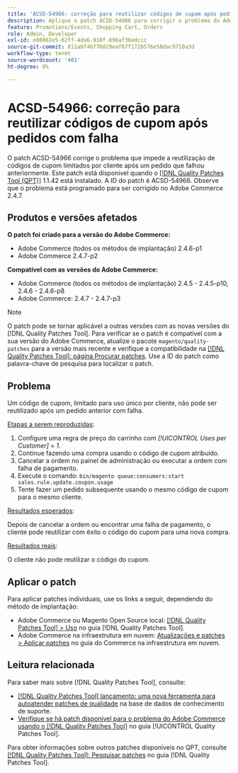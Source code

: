 ```yaml
---
title: 'ACSD-54966: correção para reutilizar códigos de cupom após pedidos com falha'
description: Aplique o patch ACSD-54966 para corrigir o problema do Adobe Commerce, impedindo a reutilização de códigos de cupom limitados por promoções e carrinho de compras após um pedido que falhou anteriormente.
feature: Promotions/Events, Shopping Cart, Orders
role: Admin, Developer
exl-id: e08062e5-62ff-4da6-918f-896af36edccc
source-git-commit: 011a6f46f76029eaf67f172b576e58dac9710a3d
workflow-type: tm+mt
source-wordcount: '401'
ht-degree: 0%

---
```


# ACSD-54966: correção para reutilizar códigos de cupom após pedidos com falha

O patch ACSD-54966 corrige o problema que impede a reutilização de códigos de cupom limitados por cliente após um pedido que falhou anteriormente. Este patch está disponível quando o [[!DNL Quality Patches Tool (QPT)]](https://experienceleague.adobe.com/pt-br/docs/commerce-operations/tools/quality-patches-tool/quality-patches-tool-to-self-serve-quality-patches) 1.1.42 está instalado. A ID do patch é ACSD-54966. Observe que o problema está programado para ser corrigido no Adobe Commerce 2.4.7.

## Produtos e versões afetados

**O patch foi criado para a versão do Adobe Commerce:**

* Adobe Commerce (todos os métodos de implantação) 2.4.6-p1
* Adobe Commerce 2.4.7-p2

**Compatível com as versões do Adobe Commerce:**

* Adobe Commerce (todos os métodos de implantação) 2.4.5 - 2.4.5-p10, 2.4.6 - 2.4.6-p8
* Adobe Commerce: 2.4.7 - 2.4.7-p3

>[!NOTE]
>
>O patch pode se tornar aplicável a outras versões com as novas versões do [!DNL Quality Patches Tool]. Para verificar se o patch é compatível com a sua versão do Adobe Commerce, atualize o pacote `magento/quality-patches` para a versão mais recente e verifique a compatibilidade na [[!DNL Quality Patches Tool]: página Procurar patches](https://experienceleague.adobe.com/tools/commerce-quality-patches/index.html?lang=pt-BR). Use a ID do patch como palavra-chave de pesquisa para localizar o patch.

## Problema

Um código de cupom, limitado para uso único por cliente, não pode ser reutilizado após um pedido anterior com falha.

<u>Etapas a serem reproduzidas</u>:

1. Configure uma regra de preço do carrinho com *[!UICONTROL Uses per Customer]* = *1*.
1. Continue fazendo uma compra usando o código de cupom atribuído.
1. Cancelar a ordem no painel de administração ou executar a ordem com falha de pagamento.
1. Execute o comando: `bin/magento queue:consumers:start sales.rule.update.coupon.usage`
1. Tente fazer um pedido subsequente usando o mesmo código de cupom para o mesmo cliente.

<u>Resultados esperados</u>:

Depois de cancelar a ordem ou encontrar uma falha de pagamento, o cliente pode reutilizar com êxito o código do cupom para uma nova compra.

<u>Resultados reais</u>:

O cliente não pode reutilizar o código do cupom.

## Aplicar o patch

Para aplicar patches individuais, use os links a seguir, dependendo do método de implantação:

* Adobe Commerce ou Magento Open Source local: [[!DNL Quality Patches Tool] > Uso](/help/tools/quality-patches-tool/usage.md) no guia [!DNL Quality Patches Tool].
* Adobe Commerce na infraestrutura em nuvem: [Atualizações e patches > Aplicar patches](https://experienceleague.adobe.com/docs/commerce-cloud-service/user-guide/develop/upgrade/apply-patches.html?lang=pt-BR) no guia do Commerce na infraestrutura em nuvem.

## Leitura relacionada

Para saber mais sobre [!DNL Quality Patches Tool], consulte:

* [[!DNL Quality Patches Tool] lançamento: uma nova ferramenta para autoatender patches de qualidade](https://experienceleague.adobe.com/pt-br/docs/commerce-operations/tools/quality-patches-tool/quality-patches-tool-to-self-serve-quality-patches) na base de dados de conhecimento de suporte.
* [Verifique se há patch disponível para o problema do Adobe Commerce usando o  [!DNL Quality Patches Tool]](/help/tools/quality-patches-tool/patches-available-in-qpt/check-patch-for-magento-issue-with-magento-quality-patches.md) no guia [!UICONTROL Quality Patches Tool].

Para obter informações sobre outros patches disponíveis no QPT, consulte [[!DNL Quality Patches Tool]: Pesquisar patches](https://experienceleague.adobe.com/tools/commerce-quality-patches/index.html?lang=pt-BR) no guia [!DNL Quality Patches Tool].
